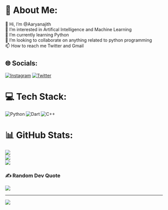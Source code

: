 # 💫 About Me:
👋 Hi, I’m @Aaryanajith<br>👀 I’m interested in Artifical Intelligence and Machine Learning<br>🌱 I’m currently learning Python<br>💞️ I’m looking to collaborate on anything related to python programming<br>📫 How to reach me Twitter and Gmail


## 🌐 Socials:
[![Instagram](https://img.shields.io/badge/Instagram-%23E4405F.svg?logo=Instagram&logoColor=white)](https://instagram.com/ig_aaryn) [![Twitter](https://img.shields.io/badge/Twitter-%231DA1F2.svg?logo=Twitter&logoColor=white)](https://twitter.com/aaryn_ajith) 

# 💻 Tech Stack:
![Python](https://img.shields.io/badge/python-3670A0?style=for-the-badge&logo=python&logoColor=ffdd54) ![Dart](https://img.shields.io/badge/dart-%230175C2.svg?style=for-the-badge&logo=dart&logoColor=white) ![C++](https://img.shields.io/badge/c++-%2300599C.svg?style=for-the-badge&logo=c%2B%2B&logoColor=white)
# 📊 GitHub Stats:
![](https://github-readme-stats.vercel.app/api?username=Aaryanajith&theme=dark&hide_border=false&include_all_commits=false&count_private=false)<br/>
![](https://github-readme-streak-stats.herokuapp.com/?user=Aaryanajith&theme=dark&hide_border=false)<br/>
![](https://github-readme-stats.vercel.app/api/top-langs/?username=Aaryanajith&theme=dark&hide_border=false&include_all_commits=false&count_private=false&layout=compact)

### ✍️ Random Dev Quote
![](https://quotes-github-readme.vercel.app/api?type=horizontal&theme=radical)

---
[![](https://visitcount.itsvg.in/api?id=Aaryanajith&icon=8&color=4)](https://visitcount.itsvg.in)

<!-- Proudly created with GPRM ( https://gprm.itsvg.in ) -->
